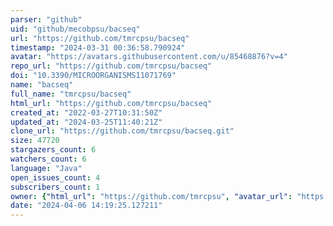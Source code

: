 ```yaml
---
parser: "github"
uid: "github/mecobpsu/bacseq"
url: "https://github.com/tmrcpsu/bacseq"
timestamp: "2024-03-31 00:36:58.790924"
avatar: "https://avatars.githubusercontent.com/u/85468876?v=4"
repo_url: "https://github.com/tmrcpsu/bacseq"
doi: "10.3390/MICROORGANISMS11071769"
name: "bacseq"
full_name: "tmrcpsu/bacseq"
html_url: "https://github.com/tmrcpsu/bacseq"
created_at: "2022-03-27T10:31:50Z"
updated_at: "2024-03-25T11:40:21Z"
clone_url: "https://github.com/tmrcpsu/bacseq.git"
size: 47720
stargazers_count: 6
watchers_count: 6
language: "Java"
open_issues_count: 4
subscribers_count: 1
owner: {"html_url": "https://github.com/tmrcpsu", "avatar_url": "https://avatars.githubusercontent.com/u/85468876?v=4", "login": "tmrcpsu", "type": "User"}
date: "2024-04-06 14:19:25.127211"
---
```

